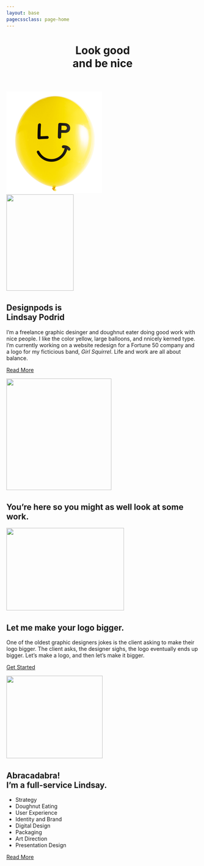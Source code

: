 ```yaml
---
layout: base
pagecssclass: page-home
---
```

<main>
  <header>
    <h1>Look good<br>
      and be nice</h1>
  </header>

  <div class="section-hometop">
    <img src="img/balloon_logo.png" width="250" height="267">
  </div>
  <div class="balloon-hero"></div>

  <section class="section-intro">
    <div class="intro-flex flex-reverse">
      <div class="center-image"><img src="{{ site.baseurl }}/img/me_thinking.svg" width="176" height="252" class="it-me"></div>
      <div class="intro-text">
        <h2>Designpods is<br>
        Lindsay Podrid</h2>
        <p>I&rsquo;m a freelance graphic desinger and doughnut eater doing good work with nice people. I like the color yellow, large balloons, and nnicely kerned type. I&rsquo;m currently working on a website redesign for a Fortune 50 company and a logo for my ficticious band, <em>Girl Squirrel</em>. Life and work are all about balance.</p>
        <p><a href="{{ site.baseurl }}/about" class="continue-link pink-link">Read More</a></p>
      </div>
    </div>
  </section>

  <section class="section-work-teaser">
    <div class="intro-flex">
      <div class="center-image"><img src="{{ site.baseurl }}/img/doughnut_fallback.jpg" width="275" height="292"></div>
      <div class="intro-text">
        <h2>You’re here so you might as well look at some work.</h2>
      </div>
    </div>
  </section>

  <section class="section-work">
    <div class="intro-flex">
      <div class="center-image"><img src="{{ site.baseurl }}/img/logo_bigger.svg" width="308" height="216"></div>
      <div>
        <h2>Let me make your logo bigger.</h2>
        <p>One of the oldest graphic designers jokes is the client asking to make their logo bigger. The client asks, the designer sighs, the logo eventually ends up bigger. Let’s make a logo, and then let’s make it bigger.</p>
        <p><a href="{{ site.baseurl }}/about" class="continue-link pink-link">Get Started</a></p>
      </div>
    </div>
  </section>

  <section class="section-fullservice">
    <div class="intro-flex">
      <div class="center-image magic-hat"><img src="{{ site.baseurl }}/img/rabbit_hat.svg" width="252" height="216"></div>
      <div>
        <h2>Abracadabra!<br>
          I&rsquo;m a full-service Lindsay.</h2>
        <ul>
          <li>Strategy</li>
          <li>Doughnut Eating</li>
          <li>User Experience</li>
          <li>Identity and Brand</li>
          <li>Digital Design</li>
          <li>Packaging</li>
          <li>Art Direction</li>
          <li>Presentation Design</li>
        </ul>
        <p><a href="{{ site.baseurl }}/services" class="continue-link">Read More</a></p>
      </div>
    </div>
  </section>
</main>
